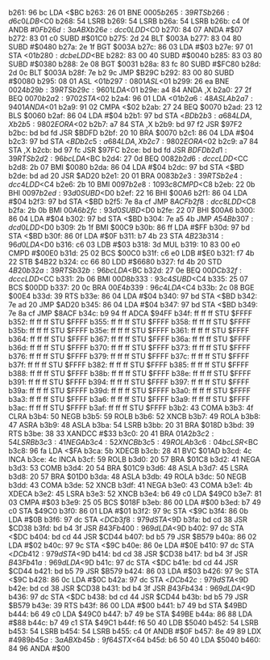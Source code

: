 b261: 96 bc        LDA    <$BC
b263: 26 01        BNE    $0005
b265: 39           RTS
b266: d6 c0        LDB    <$C0
b268: 54           LSRB
b269: 54           LSRB
b26a: 54           LSRB
b26b: c4 0f        ANDB   #$0F
b26d: 3a           ABX
b26e: dc c0        LDD    <$C0
b270: 84 07        ANDA   #$07
b272: 83 01 c0     SUBD   #$01C0
b275: 2d 24        BLT    $003A
b277: 83 04 80     SUBD   #$0480
b27a: 2e 1f        BGT    $003A
b27c: 86 03        LDA    #$03
b27e: 97 01        STA    <$01
b280: dc be        LDD    <$BE
b282: 83 00 40     SUBD   #$0040
b285: 83 03 80     SUBD   #$0380
b288: 2e 08        BGT    $0031
b28a: 83 fc 80     SUBD   #$FC80
b28d: 2d 0c        BLT    $003A
b28f: 7e b2 9c     JMP    $B29C
b292: 83 00 80     SUBD   #$0080
b295: 08 01        ASL    <$01
b297: 08 01        ASL    <$01
b299: 26 ea        BNE    $0024
b29b: 39           RTS
b29c: 96 01        LDA    <$01
b29e: a4 84        ANDA   ,X
b2a0: 27 2f        BEQ    $0070
b2a2: 97 02        STA    <$02
b2a4: 96 01        LDA    <$01
b2a6: 48           ASLA
b2a7: 94 01        ANDA   <$01
b2a9: 91 02        CMPA   <$02
b2ab: 27 24        BEQ    $0070
b2ad: 23 12        BLS    $0060
b2af: 86 04        LDA    #$04
b2b1: 97 bd        STA    <$BD
b2b3: a6 84        LDA    ,X
b2b5: 98 02        EORA   <$02
b2b7: a7 84        STA    ,X
b2b9: bd 97 f2     JSR    $97F2
b2bc: bd bd fd     JSR    $BDFD
b2bf: 20 10        BRA    $0070
b2c1: 86 04        LDA    #$04
b2c3: 97 bd        STA    <$BD
b2c5: a6 84        LDA    ,X
b2c7: 98 02        EORA   <$02
b2c9: a7 84        STA    ,X
b2cb: bd 97 fc     JSR    $97FC
b2ce: bd bd fd     JSR    $BDFD
b2d1: 39           RTS
b2d2: 96 bc        LDA    <$BC
b2d4: 27 0d        BEQ    $0082
b2d6: dc cc        LDD    <$CC
b2d8: 2b 07        BMI    $0080
b2da: 86 04        LDA    #$04
b2dc: 97 bd        STA    <$BD
b2de: bd ad 20     JSR    $AD20
b2e1: 20 01        BRA    $0083
b2e3: 39           RTS
b2e4: dc c4        LDD    <$C4
b2e6: 2b 10        BMI    $0097
b2e8: 10 93 c8     CMPD   <$C8
b2eb: 22 0b        BHI    $0097
b2ed: 93 d0        SUBD   <$D0
b2ef: 22 16        BHI    $00A6
b2f1: 86 04        LDA    #$04
b2f3: 97 bd        STA    <$BD
b2f5: 7e 8a cf     JMP    $8ACF
b2f8: dc c8        LDD    <$C8
b2fa: 2b 0b        BMI    $00A6
b2fc: 93 d0        SUBD   <$D0
b2fe: 22 07        BHI    $00A6
b300: 86 04        LDA    #$04
b302: 97 bd        STA    <$BD
b304: 7e a5 4b     JMP    $A54B
b307: dc d0        LDD    <$D0
b309: 2b 1f        BMI    $00C9
b30b: 86 ff        LDA    #$FF
b30d: 97 bd        STA    <$BD
b30f: 86 0f        LDA    #$0F
b311: b7 4b 23     STA    $4B23
b314: 96 d0        LDA    <$D0
b316: c6 03        LDB    #$03
b318: 3d           MUL
b319: 10 83 00 e0  CMPD   #$00E0
b31d: 25 02        BCS    $00C0
b31f: c6 e0        LDB    #$E0
b321: f7 4b 22     STB    $4B22
b324: cc 66 80     LDD    #$6680
b327: fd 4b 20     STD    $4B20
b32a: 39           RTS
b32b: 96 bc        LDA    <$BC
b32d: 27 0e        BEQ    $00DC
b32f: dc cc        LDD    <$CC
b331: 2b 06        BMI    $00D8
b333: 93 c4        SUBD   <$C4
b335: 25 07        BCS    $00DD
b337: 20 0c        BRA    $00E4
b339: 96 c4        LDA    <$C4
b33b: 2c 08        BGE    $00E4
b33d: 39           RTS
b33e: 86 04        LDA    #$04
b340: 97 bd        STA    <$BD
b342: 7e ad 20     JMP    $AD20
b345: 86 04        LDA    #$04
b347: 97 bd        STA    <$BD
b349: 7e 8a cf     JMP    $8ACF
b34c: b9 94 ff     ADCA   $94FF
b34f: ff ff ff     STU    $FFFF
b352: ff ff ff     STU    $FFFF
b355: ff ff ff     STU    $FFFF
b358: ff ff ff     STU    $FFFF
b35b: ff ff ff     STU    $FFFF
b35e: ff ff ff     STU    $FFFF
b361: ff ff ff     STU    $FFFF
b364: ff ff ff     STU    $FFFF
b367: ff ff ff     STU    $FFFF
b36a: ff ff ff     STU    $FFFF
b36d: ff ff ff     STU    $FFFF
b370: ff ff ff     STU    $FFFF
b373: ff ff ff     STU    $FFFF
b376: ff ff ff     STU    $FFFF
b379: ff ff ff     STU    $FFFF
b37c: ff ff ff     STU    $FFFF
b37f: ff ff ff     STU    $FFFF
b382: ff ff ff     STU    $FFFF
b385: ff ff ff     STU    $FFFF
b388: ff ff ff     STU    $FFFF
b38b: ff ff ff     STU    $FFFF
b38e: ff ff ff     STU    $FFFF
b391: ff ff ff     STU    $FFFF
b394: ff ff ff     STU    $FFFF
b397: ff ff ff     STU    $FFFF
b39a: ff ff ff     STU    $FFFF
b39d: ff ff ff     STU    $FFFF
b3a0: ff ff ff     STU    $FFFF
b3a3: ff ff ff     STU    $FFFF
b3a6: ff ff ff     STU    $FFFF
b3a9: ff ff ff     STU    $FFFF
b3ac: ff ff ff     STU    $FFFF
b3af: ff ff ff     STU    $FFFF
b3b2: 43           COMA
b3b3: 4f           CLRA
b3b4: 50           NEGB
b3b5: 59           ROLB
b3b6: 52           XNCB
b3b7: 49           ROLA
b3b8: 47           ASRA
b3b9: 48           ASLA
b3ba: 54           LSRB
b3bb: 20 31        BRA    $018D
b3bd: 39           RTS
b3be: 38 33        XANDCC #$33
b3c0: 20 41        BRA    $01A2
b3c2: 54           LSRB
b3c3: 41           NEGA
b3c4: 52           XNCB
b3c5: 49           ROLA
b3c6: 04 bc        LSR    <$BC
b3c8: 96 fa        LDA    <$FA
b3ca: 5b           XDECB
b3cb: 28 41        BVC    $01AD
b3cd: 4c           INCA
b3ce: 4c           INCA
b3cf: 59           ROLB
b3d0: 20 57        BRA    $01C8
b3d2: 41           NEGA
b3d3: 53           COMB
b3d4: 20 54        BRA    $01C9
b3d6: 48           ASLA
b3d7: 45           LSRA
b3d8: 20 57        BRA    $01D0
b3da: 48           ASLA
b3db: 49           ROLA
b3dc: 50           NEGB
b3dd: 43           COMA
b3de: 52           XNCB
b3df: 41           NEGA
b3e0: 43           COMA
b3e1: 4b           XDECA
b3e2: 45           LSRA
b3e3: 52           XNCB
b3e4: b6 49 c0     LDA    $49C0
b3e7: 81 03        CMPA   #$03
b3e9: 25 05        BCS    $018F
b3eb: 86 00        LDA    #$00
b3ed: b7 49 c0     STA    $49C0
b3f0: 86 01        LDA    #$01
b3f2: 97 9c        STA    <$9C
b3f4: 86 0b        LDA    #$0B
b3f6: 97 dc        STA    <$DC
b3f8: 97 9d        STA    <$9D
b3fa: bd cd 38     JSR    $CD38
b3fd: bd b4 3f     JSR    $B43F
b400: 96 9d        LDA    <$9D
b402: 97 dc        STA    <$DC
b404: bd cd 44     JSR    $CD44
b407: bd b5 79     JSR    $B579
b40a: 86 02        LDA    #$02
b40c: 97 9c        STA    <$9C
b40e: 86 0e        LDA    #$0E
b410: 97 dc        STA    <$DC
b412: 97 9d        STA    <$9D
b414: bd cd 38     JSR    $CD38
b417: bd b4 3f     JSR    $B43F
b41a: 96 9d        LDA    <$9D
b41c: 97 dc        STA    <$DC
b41e: bd cd 44     JSR    $CD44
b421: bd b5 79     JSR    $B579
b424: 86 03        LDA    #$03
b426: 97 9c        STA    <$9C
b428: 86 0c        LDA    #$0C
b42a: 97 dc        STA    <$DC
b42c: 97 9d        STA    <$9D
b42e: bd cd 38     JSR    $CD38
b431: bd b4 3f     JSR    $B43F
b434: 96 9d        LDA    <$9D
b436: 97 dc        STA    <$DC
b438: bd cd 44     JSR    $CD44
b43b: bd b5 79     JSR    $B579
b43e: 39           RTS
b43f: 86 00        LDA    #$00
b441: b7 49 bd     STA    $49BD
b444: b6 49 c0     LDA    $49C0
b447: b7 49 be     STA    $49BE
b44a: 86 88        LDA    #$88
b44c: b7 49 c1     STA    $49C1
b44f: f6 50 40     LDB    $5040
b452: 54           LSRB
b453: 54           LSRB
b454: 54           LSRB
b455: c4 0f        ANDB   #$0F
b457: 8e 49 89     LDX    #$4989
b45a: 3a           ABX
b45b: 9f 64        STX    <$64
b45d: b6 50 40     LDA    $5040
b460: 84 96        ANDA   #$00

